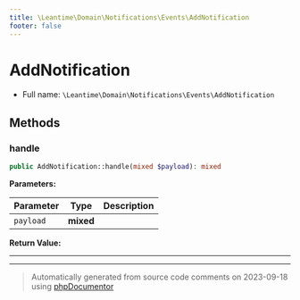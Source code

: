 ```yaml
---
title: \Leantime\Domain\Notifications\Events\AddNotification
footer: false
---
```


# AddNotification





* Full name: `\Leantime\Domain\Notifications\Events\AddNotification`



## Methods

### handle



```php
public AddNotification::handle(mixed $payload): mixed
```








**Parameters:**

| Parameter | Type | Description |
|-----------|------|-------------|
| `payload` | **mixed** |  |


**Return Value:**





---


---
> Automatically generated from source code comments on 2023-09-18 using [phpDocumentor](http://www.phpdoc.org/)
